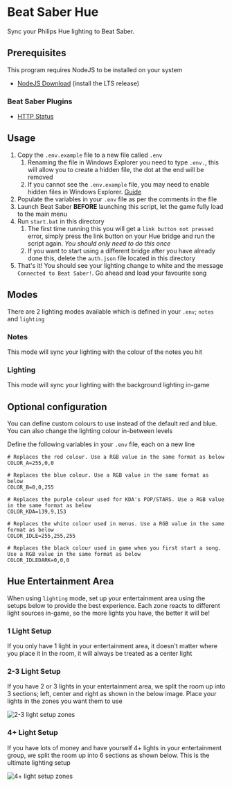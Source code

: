 # Beat Saber Hue

Sync your Philips Hue lighting to Beat Saber.

## Prerequisites

This program requires NodeJS to be installed on your system

- [NodeJS Download](https://nodejs.org/) (install the LTS release)

### Beat Saber Plugins

-  [HTTP Status](https://github.com/opl-/beatsaber-http-status/releases)


## Usage

1. Copy the `.env.example` file to a new file called `.env`
    1. Renaming the file in Windows Explorer you need to type `.env.`, this will allow you to create a hidden file, the dot at the end will be removed
    2. If you cannot see the `.env.example` file, you may need to enable hidden files in Windows Explorer. [Guide](https://support.microsoft.com/en-gb/help/4028316/windows-view-hidden-files-and-folders-in-windows-10)
2. Populate the variables in your `.env` file as per the comments in the file
3. Launch Beat Saber **BEFORE** launching this script, let the game fully load to the main menu
4. Run `start.bat` in this directory
    1. The first time running this you will get a `link button not pressed` error, simply press the link button on your Hue bridge and run the script again. *You should only need to do this once*
    2. If you want to start using a different bridge after you have already done this, delete the `auth.json` file located in this directory
5. That's it! You should see your lighting change to white and the message `Connected to Beat Saber!`. Go ahead and load your favourite song

## Modes

There are 2 lighting modes available which is defined in your `.env`; `notes` and `lighting`

### Notes

This mode will sync your lighting with the colour of the notes you hit

### Lighting

This mode will sync your lighting with the background lighting in-game

## Optional configuration

You can define custom colours to use instead of the default red and blue. You can also change the lighting colour in-between levels

Define the following variables in your `.env` file, each on a new line

```
# Replaces the red colour. Use a RGB value in the same format as below
COLOR_A=255,0,0

# Replaces the blue colour. Use a RGB value in the same format as below
COLOR_B=0,0,255

# Replaces the purple colour used for KDA's POP/STARS. Use a RGB value in the same format as below
COLOR_KDA=139,9,153

# Replaces the white colour used in menus. Use a RGB value in the same format as below
COLOR_IDLE=255,255,255

# Replaces the black colour used in game when you first start a song. Use a RGB value in the same format as below
COLOR_IDLEDARK=0,0,0
```

## Hue Entertainment Area

When using `lighting` mode, set up your entertainment area using the setups below to provide the best experience. Each zone reacts to different light sources in-game, so the more lights you have, the better it will be!

### 1 Light Setup

If you only have 1 light in your entertainment area, it doesn't matter where you place it in the room, it will always be treated as a center light

### 2-3 Light Setup

If you have 2 or 3 lights in your entertainment area, we split the room up into 3 sections; left, center and right as shown in the below image. Place your lights in the zones you want them to use

![2-3 light setup zones](https://github.com/Jared0430/beatsaber-hue/raw/master/3-lights.png)

### 4+ Light Setup

If you have lots of money and have yourself 4+ lights in your entertainment group, we split the room up into 6 sections as shown below. This is the ultimate lighting setup

![4+ light setup zones](https://github.com/Jared0430/beatsaber-hue/raw/master/more-lights.png)
